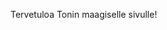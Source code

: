 Tervetuloa Tonin maagiselle sivulle! 
<!---
ToniNurmi/ToniNurmi is a ✨ special ✨ repository because its `README.md` (this file) appears on your GitHub profile.
You can click the Preview link to take a look at your changes.
--->
